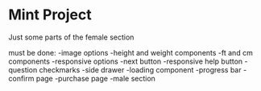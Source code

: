 # Mint Project

Just some parts of the female section

must be done:
-image options
-height and weight components
-ft and cm components
-responsive options
-next button
-responsive help button
-question checkmarks
-side drawer
-loading component
-progress bar
-confirm page
-purchase page
-male section

